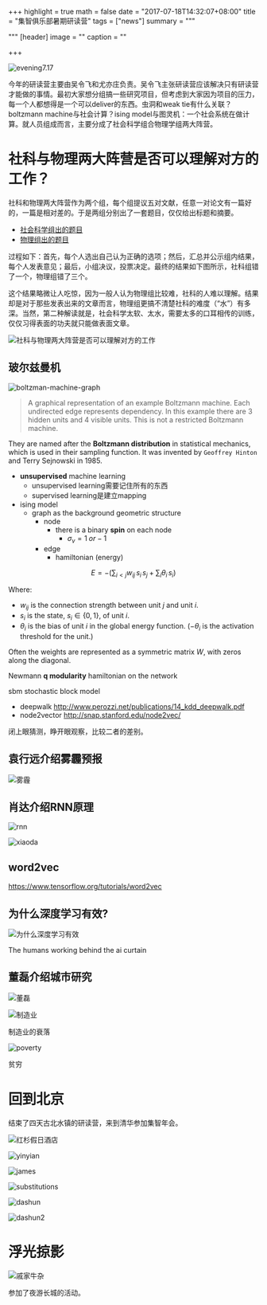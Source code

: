 +++
highlight = true
math = false
date = "2017-07-18T14:32:07+08:00"
title = "集智俱乐部暑期研读营"
tags = ["news"]
summary = """

"""
[header]
  image = ""
  caption = ""

+++



![evening7.17](http://oaf2qt3yk.bkt.clouddn.com/2fd6341c3b8203ef4cef54f7dbd6472f.png)



今年的研读营主要由吴令飞和尤亦庄负责。吴令飞主张研读营应该解决只有研读营才能做的事情。最初大家想分组搞一些研究项目，但考虑到大家因为项目的压力，每一个人都想得是一个可以deliver的东西。虫洞和weak tie有什么关联？boltzmann machine与社会计算？ising model与图灵机：一个社会系统在做计算。就人员组成而言，主要分成了社会科学组合物理学组两大阵营。

# 社科与物理两大阵营是否可以理解对方的工作？

社科和物理两大阵营作为两个组，每个组提议五对文献，任意一对论文有一篇好的，一篇是相对差的。于是两组分别出了一套题目，仅仅给出标题和摘要。

- [社会科学组出的题目](http://wiki.swarma.net/images/4/48/Group-social-papers.pdf)  
- [物理组出的题目](http://wiki.swarma.net/images/7/7d/Group-physics-papers.pdf)

过程如下：首先，每个人选出自己认为正确的选项；然后，汇总并公示组内结果，每个人发表意见；最后，小组决议，投票决定。最终的结果如下图所示，社科组错了一个，物理组错了三个。

这个结果略微让人吃惊，因为一般人认为物理组比较难，社科的人难以理解。结果却是对于那些发表出来的文章而言，物理组更搞不清楚社科的难度（“水”）有多深。当然，第二种解读就是，社会科学太软、太水，需要太多的口耳相传的训练，仅仅习得表面的功夫就只能做表面文章。

![社科与物理两大阵营是否可以理解对方的工作](http://oaf2qt3yk.bkt.clouddn.com/bd53c2608f5ec559393a88dd7dba0ea2.png)


## 玻尔兹曼机

![boltzman-machine-graph](http://oaf2qt3yk.bkt.clouddn.com/36eda36920ae58ce5a77995d72cef623.png)

> A graphical representation of an example Boltzmann machine. Each undirected edge represents dependency. In this example there are 3 hidden units and 4 visible units. This is not a restricted Boltzmann machine.

They are named after the **Boltzmann distribution** in statistical mechanics, which is used in their sampling function. It was invented by `Geoffrey Hinton` and Terry Sejnowski in 1985.

- **unsupervised** machine learning
  - unsupervised learning需要记住所有的东西
  - supervised learning是建立mapping
- ising model
  - graph as the background geometric structure
    - node
      - there is a binary **spin** on each node
        - $\sigma_v = 1 \; or -1$
    - edge
      - hamiltonian (energy)

$$E = -\left(\sum_{i<j} w_{ij} \, s_i \, s_j + \sum_i \theta_i \, s_i \right)$$

Where:
* $w_{ij}$ is the connection strength between unit $j$ and unit $i$.
* $s_i$ is the state, $s_i \in \{0,1\}$, of unit $i$.
* $\theta_i$ is the bias of unit $i$ in the global energy function. ($-\theta_i$ is the activation threshold for the unit.)

Often the weights are represented as a symmetric matrix $W$, with zeros along the diagonal.


Newmann **q modularity** hamiltonian on the network

sbm stochastic block model

- deepwalk http://www.perozzi.net/publications/14_kdd_deepwalk.pdf
- node2vector http://snap.stanford.edu/node2vec/

闭上眼猜测，睁开眼观察，比较二者的差别。

## 袁行远介绍雾霾预报

![雾霾](http://oaf2qt3yk.bkt.clouddn.com/fee8f8445f3dbf217887e078ed18ac81.png)

## 肖达介绍RNN原理

![rnn](http://oaf2qt3yk.bkt.clouddn.com/a94dd5e7b694f5bcb5ae680122ba5c9d.png)

![xiaoda](http://oaf2qt3yk.bkt.clouddn.com/3b4701e0d6860abbb78959216c3b1d2d.png)

## word2vec

https://www.tensorflow.org/tutorials/word2vec

## 为什么深度学习有效?

![为什么深度学习有效](http://oaf2qt3yk.bkt.clouddn.com/c577e1dc974990e2d7b7893293d15ea6.png)

The humans working behind the ai curtain

## 董磊介绍城市研究

![董磊](http://oaf2qt3yk.bkt.clouddn.com/90ef9b65b37fc877336c25e72113f1f4.png)

![制造业](http://oaf2qt3yk.bkt.clouddn.com/ba1cceabb662ea98c1c629363f3c6736.png)

制造业的衰落

![poverty](http://oaf2qt3yk.bkt.clouddn.com/74c1ad741f419d67ca138f463f2b4dc1.png)

贫穷

# 回到北京

结束了四天古北水镇的研读营，来到清华参加集智年会。

![红杉假日酒店](http://oaf2qt3yk.bkt.clouddn.com/e7d31bd4fcfe761a74e217a8e7e9b07a.png)

![yinyian](http://oaf2qt3yk.bkt.clouddn.com/15856c7ae7e5f065630ba2d673495ce1.png)

![james](http://oaf2qt3yk.bkt.clouddn.com/bb3f2ecdbbd34e663ea4e8fd07b20882.png)

![substitutions](http://oaf2qt3yk.bkt.clouddn.com/18eaee1d9c2c9c48cd0895ba502d06a4.png)

![dashun](http://oaf2qt3yk.bkt.clouddn.com/d65fa3234c4acc2d6ff49a6a8e492260.png)

![dashun2](http://oaf2qt3yk.bkt.clouddn.com/1636c0143f9fd911f1407c92ba936b44.png)

# 浮光掠影

![戚家牛杂](http://oaf2qt3yk.bkt.clouddn.com/05ec192dccf36de80f11b36ccc7fc38d.png)

参加了夜游长城的活动。
